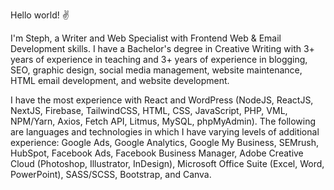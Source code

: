 Hello world! :v:

I'm Steph, a Writer and Web Specialist with Frontend Web & Email Development skills. I have a Bachelor's degree in Creative Writing with 3+ years of experience in teaching and 3+ years of experience in blogging, SEO, graphic design, social media management, website maintenance, HTML email development, and website development.

I have the most experience with React and WordPress (NodeJS, ReactJS, NextJS, Firebase, TailwindCSS, HTML, CSS, JavaScript, PHP, VML, NPM/Yarn, Axios, Fetch API, Litmus, MySQL, phpMyAdmin). The following are languages and technologies in which I have varying levels of additional experience: Google Ads, Google Analytics, Google My Business, SEMrush, HubSpot, Facebook Ads, Facebook Business Manager, Adobe Creative Cloud (Photoshop, Illustrator, InDesign), Microsoft Office Suite (Excel, Word, PowerPoint), SASS/SCSS, Bootstrap, and Canva.
